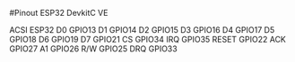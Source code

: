 #Pinout ESP32 DevkitC VE

ACSI        ESP32
D0          GPIO13
D1          GPIO14
D2          GPIO15
D3          GPIO16
D4          GPIO17
D5          GPIO18
D6          GPIO19
D7          GPIO21
CS          GPIO34
IRQ         GPIO35
RESET       GPIO22
ACK         GPIO27
A1          GPIO26
R/W         GPIO25
DRQ         GPIO33
